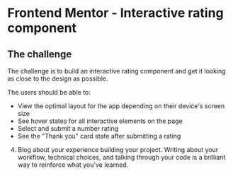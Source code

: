 # Frontend Mentor - Interactive rating component

## The challenge
The challenge is to build an interactive rating component and get it looking as close to the design as possible.

The users should be able to:
- View the optimal layout for the app depending on their device's screen size
- See hover states for all interactive elements on the page
- Select and submit a number rating
- See the "Thank you" card state after submitting a rating

4. Blog about your experience building your project. 
Writing about your workflow, 
technical choices, and 
talking through your code is a brilliant way to reinforce what you've learned. 
